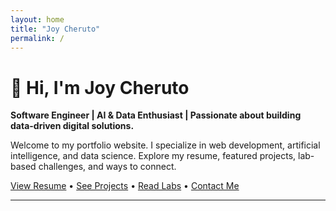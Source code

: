 ```yaml
---
layout: home
title: "Joy Cheruto"
permalink: /
---
```


# 👋 Hi, I'm Joy Cheruto

**Software Engineer | AI & Data Enthusiast | Passionate about building data-driven digital solutions.**

Welcome to my portfolio website. I specialize in web development, artificial intelligence, and data science. Explore my resume, featured projects, lab-based challenges, and ways to connect.

[View Resume](/resume) • [See Projects](/projects) • [Read Labs](/labs) • [Contact Me](/contact)

---
